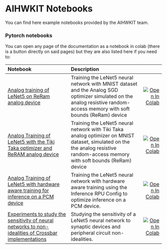 <!---
Copyright 2021 IBM Analog Hardware Acceleration Kit  All rights reserved.

Licensed under the Apache License, Version 2.0 (the "License");
you may not use this file except in compliance with the License.
You may obtain a copy of the License at

    http://www.apache.org/licenses/LICENSE-2.0

Unless required by applicable law or agreed to in writing, software
distributed under the License is distributed on an "AS IS" BASIS,
WITHOUT WARRANTIES OR CONDITIONS OF ANY KIND, either express or implied.
See the License for the specific language governing permissions and
limitations under the License.
-->

# AIHWKIT Notebooks

You can find here example notebooks provided by the AIHWKIT team.


### Pytorch notebooks

You can open any page of the documentation as a notebook in colab (there is a button directly on said pages) but they are also listed here if you need to:

| Notebook     |      Description      |   |
|:----------|:-------------|------:|
| [Analog training of LeNet5 on ReRam analog device ](https://github.com/IBM/aihwkit/blob/master/notebooks/analog_training_LeNet5_plot.ipynb)  | Training the LeNet5 neural network with MNIST dataset and the Analog SGD optimizer simulated on the analog resistive random-access memory with soft bounds (ReRam) device | [![Open In Colab](https://colab.research.google.com/assets/colab-badge.svg)](https://colab.research.google.com/github/IBM/aihwkit/blob/master/notebooks/analog_training_LeNet5_plot.ipynb) |
| [Analog Training of LeNet5 with the Tiki Taka optimizer and ReRAM analog device](https://github.com/IBM/aihwkit/blob/master/notebooks/analog_training_LeNet5_TT.ipynb)  | Training the LeNet5 neural network with Tiki Taka analog optimizer on MNIST dataset, simulated on the the analog resistive random-access memory with soft bounds (ReRam) device | [![Open In Colab](https://colab.research.google.com/assets/colab-badge.svg)](https://colab.research.google.com/github/IBM/aihwkit/blob/master/notebooks/analog_training_LeNet5_TT.ipynb) |
| [Analog Training of LeNet5 with hardware aware training for inference on a PCM device](https://github.com/IBM/aihwkit/blob/master/notebooks/analog_training_LeNet5_hwa.ipynb)  | Training the LeNet5 neural network with hardware aware training using the Inference RPU Config to optimize inference on a PCM device. | [![Open In Colab](https://colab.research.google.com/assets/colab-badge.svg)](https://colab.research.google.com/github/IBM/aihwkit/blob/master/notebooks/analog_training_LeNet5_hwa.ipynb) |
| [Experiments to study the sensitivity of neural networks to non-idealities of Crossbar implementations](https://github.com/IBM/aihwkit/blob/master/notebooks/analog_sensitivity_LeNet5.ipynb)  | Studying the sensitivity of a LeNet5 neural network to synaptic devices and peripheral circuit non-idealities. | [![Open In Colab](https://colab.research.google.com/assets/colab-badge.svg)](https://colab.research.google.com/github/IBM/aihwkit/blob/master/notebooks/analog_sensitivity_LeNet5.ipynb) |





